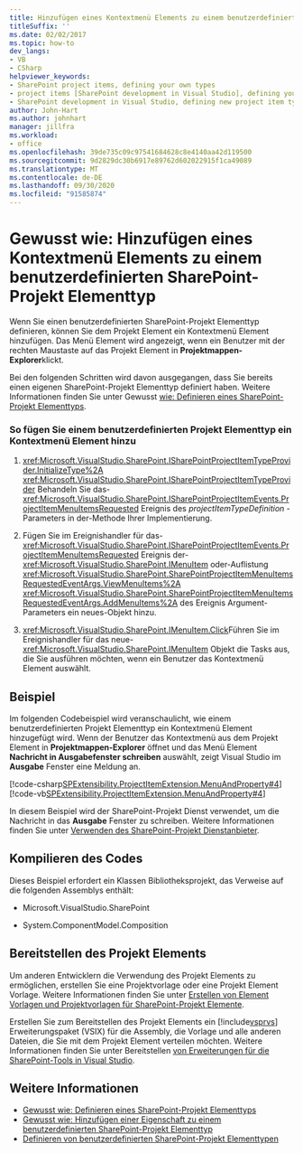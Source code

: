 ```yaml
---
title: Hinzufügen eines Kontextmenü Elements zu einem benutzerdefinierten SharePoint-Projekt Elementtyp
titleSuffix: ''
ms.date: 02/02/2017
ms.topic: how-to
dev_langs:
- VB
- CSharp
helpviewer_keywords:
- SharePoint project items, defining your own types
- project items [SharePoint development in Visual Studio], defining your own types
- SharePoint development in Visual Studio, defining new project item types
author: John-Hart
ms.author: johnhart
manager: jillfra
ms.workload:
- office
ms.openlocfilehash: 39de735c09c97541684628c8e4140aa42d119500
ms.sourcegitcommit: 9d2829dc30b6917e89762d602022915f1ca49089
ms.translationtype: MT
ms.contentlocale: de-DE
ms.lasthandoff: 09/30/2020
ms.locfileid: "91585874"
---
```

# <a name="how-to-add-a-shortcut-menu-item-to-a-custom-sharepoint-project-item-type"></a>Gewusst wie: Hinzufügen eines Kontextmenü Elements zu einem benutzerdefinierten SharePoint-Projekt Elementtyp
  Wenn Sie einen benutzerdefinierten SharePoint-Projekt Elementtyp definieren, können Sie dem Projekt Element ein Kontextmenü Element hinzufügen. Das Menü Element wird angezeigt, wenn ein Benutzer mit der rechten Maustaste auf das Projekt Element in **Projektmappen-Explorer**klickt.

 Bei den folgenden Schritten wird davon ausgegangen, dass Sie bereits einen eigenen SharePoint-Projekt Elementtyp definiert haben. Weitere Informationen finden Sie unter Gewusst [wie: Definieren eines SharePoint-Projekt Elementtyps](../sharepoint/how-to-define-a-sharepoint-project-item-type.md).

### <a name="to-add-a-shortcut-menu-item-to-a-custom-project-item-type"></a>So fügen Sie einem benutzerdefinierten Projekt Elementtyp ein Kontextmenü Element hinzu

1. <xref:Microsoft.VisualStudio.SharePoint.ISharePointProjectItemTypeProvider.InitializeType%2A> <xref:Microsoft.VisualStudio.SharePoint.ISharePointProjectItemTypeProvider> Behandeln Sie das- <xref:Microsoft.VisualStudio.SharePoint.ISharePointProjectItemEvents.ProjectItemMenuItemsRequested> Ereignis des *projectItemTypeDefinition* -Parameters in der-Methode Ihrer Implementierung.

2. Fügen Sie im Ereignishandler für das- <xref:Microsoft.VisualStudio.SharePoint.ISharePointProjectItemEvents.ProjectItemMenuItemsRequested> Ereignis der- <xref:Microsoft.VisualStudio.SharePoint.IMenuItem> oder-Auflistung <xref:Microsoft.VisualStudio.SharePoint.SharePointProjectItemMenuItemsRequestedEventArgs.ViewMenuItems%2A> <xref:Microsoft.VisualStudio.SharePoint.SharePointProjectItemMenuItemsRequestedEventArgs.AddMenuItems%2A> des Ereignis Argument-Parameters ein neues-Objekt hinzu.

3. <xref:Microsoft.VisualStudio.SharePoint.IMenuItem.Click>Führen Sie im Ereignishandler für das neue- <xref:Microsoft.VisualStudio.SharePoint.IMenuItem> Objekt die Tasks aus, die Sie ausführen möchten, wenn ein Benutzer das Kontextmenü Element auswählt.

## <a name="example"></a>Beispiel
 Im folgenden Codebeispiel wird veranschaulicht, wie einem benutzerdefinierten Projekt Elementtyp ein Kontextmenü Element hinzugefügt wird. Wenn der Benutzer das Kontextmenü aus dem Projekt Element in **Projektmappen-Explorer** öffnet und das Menü Element **Nachricht in Ausgabefenster schreiben** auswählt, zeigt Visual Studio im **Ausgabe** Fenster eine Meldung an.

 [!code-csharp[SPExtensibility.ProjectItemExtension.MenuAndProperty#4](../sharepoint/codesnippet/CSharp/projectitemmenuandproperty/extension/projectitemtypemenu.cs#4)]
 [!code-vb[SPExtensibility.ProjectItemExtension.MenuAndProperty#4](../sharepoint/codesnippet/VisualBasic/projectitemmenuandproperty/extension/projectitemtypemenu.vb#4)]

 In diesem Beispiel wird der SharePoint-Projekt Dienst verwendet, um die Nachricht in das **Ausgabe** Fenster zu schreiben. Weitere Informationen finden Sie unter [Verwenden des SharePoint-Projekt Dienstanbieter](../sharepoint/using-the-sharepoint-project-service.md).

## <a name="compile-the-code"></a>Kompilieren des Codes
 Dieses Beispiel erfordert ein Klassen Bibliotheksprojekt, das Verweise auf die folgenden Assemblys enthält:

- Microsoft.VisualStudio.SharePoint

- System.ComponentModel.Composition

## <a name="deploy-the-project-item"></a>Bereitstellen des Projekt Elements
 Um anderen Entwicklern die Verwendung des Projekt Elements zu ermöglichen, erstellen Sie eine Projektvorlage oder eine Projekt Element Vorlage. Weitere Informationen finden Sie unter [Erstellen von Element Vorlagen und Projektvorlagen für SharePoint-Projekt Elemente](../sharepoint/creating-item-templates-and-project-templates-for-sharepoint-project-items.md).

 Erstellen Sie zum Bereitstellen des Projekt Elements ein [!include[vsprvs](../sharepoint/includes/vsprvs-md.md)] Erweiterungspaket (VSIX) für die Assembly, die Vorlage und alle anderen Dateien, die Sie mit dem Projekt Element verteilen möchten. Weitere Informationen finden Sie unter Bereitstellen [von Erweiterungen für die SharePoint-Tools in Visual Studio](../sharepoint/deploying-extensions-for-the-sharepoint-tools-in-visual-studio.md).

## <a name="see-also"></a>Weitere Informationen
- [Gewusst wie: Definieren eines SharePoint-Projekt Elementtyps](../sharepoint/how-to-define-a-sharepoint-project-item-type.md)
- [Gewusst wie: Hinzufügen einer Eigenschaft zu einem benutzerdefinierten SharePoint-Projekt Elementtyp](../sharepoint/how-to-add-a-property-to-a-custom-sharepoint-project-item-type.md)
- [Definieren von benutzerdefinierten SharePoint-Projekt Elementtypen](../sharepoint/defining-custom-sharepoint-project-item-types.md)
